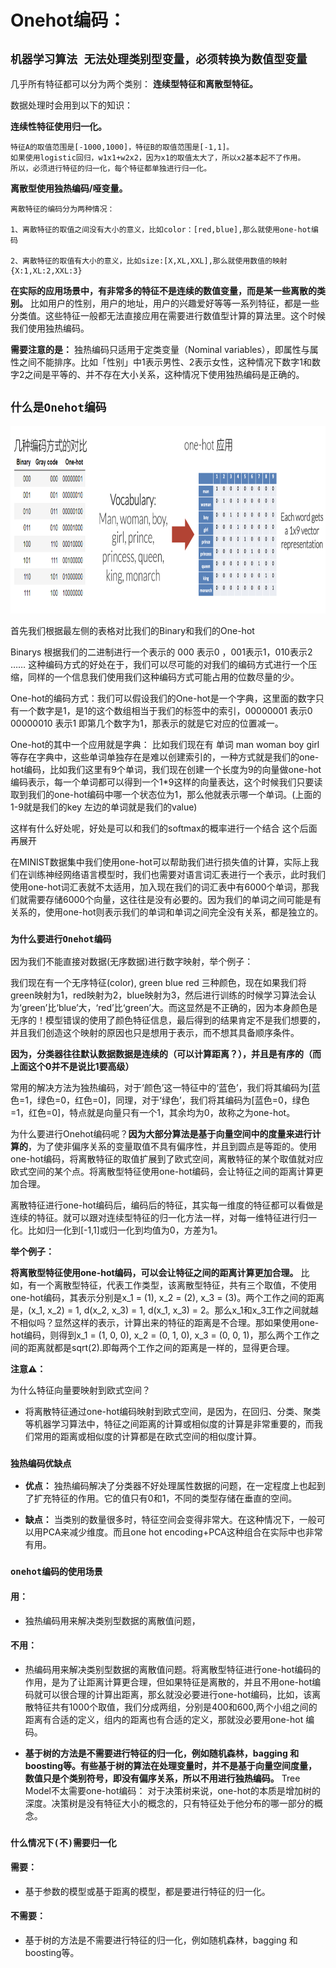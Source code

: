# Onehot编码：

## `机器学习算法 无法处理类别型变量，必须转换为数值型变量`

几乎所有特征都可以分为两个类别： __连续型特征和离散型特征。__

数据处理时会用到以下的知识：

__连续性特征使用归一化。__

    特征A的取值范围是[-1000,1000]，特征B的取值范围是[-1,1]。
    如果使用logistic回归，w1x1+w2x2，因为x1的取值太大了，所以x2基本起不了作用。
    所以，必须进行特征的归一化，每个特征都单独进行归一化。

__离散型使用独热编码/哑变量。__

    离散特征的编码分为两种情况：

    1、离散特征的取值之间没有大小的意义，比如color：[red,blue],那么就使用one-hot编码

    2、离散特征的取值有大小的意义，比如size:[X,XL,XXL],那么就使用数值的映射{X:1,XL:2,XXL:3}


__在实际的应用场景中，有非常多的特征不是连续的数值变量，而是某一些离散的类别。__ 比如用户的性别，用户的地址，用户的兴趣爱好等等一系列特征，都是一些分类值。这些特征一般都无法直接应用在需要进行数值型计算的算法里。这个时候我们使用独热编码。

__需要注意的是：__ 独热编码只适用于定类变量（Nominal variables），即属性与属性之间不能排序。比如「性别」中1表示男性、2表示女性，这种情况下数字1和数字2之间是平等的、并不存在大小关系，这种情况下使用独热编码是正确的。


## `什么是Onehot编码`

<div align="center"><img width="800" height="300" src="./static/onehot.png"/></div>

首先我们根据最左侧的表格对比我们的Binary和我们的One-hot

Binarys 根据我们的二进制进行一个表示的 000 表示0  ，001表示1，010表示2 ……  这种编码方式的好处在于，我们可以尽可能的对我们的编码方式进行一个压缩，同样的一个信息我们使用我们这种编码方式可能占用的位数尽量的少。
 
One-hot的编码方式：我们可以假设我们的One-hot是一个字典，这里面的数字只有一个数字是1，是1的这个数组相当于我们的标签中的索引，00000001 表示0 00000010 表示1 即第几个数字为1，那表示的就是它对应的位置减一。

One-hot的其中一个应用就是字典：
比如我们现在有 单词 man woman boy girl等存在字典中，这些单词单独存在是难以创建索引的，一种方式就是我们的one-hot编码，比如我们这里有9个单词，我们现在创建一个长度为9的向量做one-hot编码表示，每一个单词都可以得到一个1*9这样的向量表达，这个时候我们只要读取到我们的one-hot编码中哪一个状态位为1，那么他就表示哪一个单词。(上面的1-9就是我们的key 左边的单词就是我们的value)

这样有什么好处呢，好处是可以和我们的softmax的概率进行一个结合 这个后面再展开

在MINIST数据集中我们使用one-hot可以帮助我们进行损失值的计算，实际上我们在训练神经网络语言模型时，我们也需要对语言词汇表进行一个表示，此时我们使用one-hot词汇表就不太适用，加入现在我们的词汇表中有6000个单词，那我们就需要存储6000个向量，这往往是没有必要的。因为我们的单词之间可能是有关系的，使用one-hot则表示我们的单词和单词之间完全没有关系，都是独立的。

### `为什么要进行Onehot编码`

因为我们不能直接对数据(无序数据)进行数字映射，举个例子：

我们现在有一个无序特征(color), green  blue  red 三种颜色，现在如果我们将green映射为1，red映射为2，blue映射为3，然后进行训练的时候学习算法会认为‘green’比‘blue’大，‘red’比‘green’大。而这显然是不正确的，因为本身颜色是无序的！模型错误的使用了颜色特征信息，最后得到的结果肯定不是我们想要的，并且我们创造这个映射的原因也只是想用于表示，而不想其具备顺序条件。

__因为，分类器往往默认数据数据是连续的（可以计算距离？），并且是有序的（而上面这个0并不是说比1要高级）__


常用的解决方法为独热编码，对于‘颜色’这一特征中的‘蓝色’，我们将其编码为[蓝色=1，绿色=0，红色=0]，同理，对于‘绿色’，我们将其编码为[蓝色=0，绿色=1，红色=0]，特点就是向量只有一个1，其余均为0，故称之为one-hot。


为什么要进行Onehot编码呢？__因为大部分算法是基于向量空间中的度量来进行计算的__，为了使非偏序关系的变量取值不具有偏序性，并且到圆点是等距的。使用one-hot编码，将离散特征的取值扩展到了欧式空间，离散特征的某个取值就对应欧式空间的某个点。将离散型特征使用one-hot编码，会让特征之间的距离计算更加合理。

离散特征进行one-hot编码后，编码后的特征，其实每一维度的特征都可以看做是连续的特征。就可以跟对连续型特征的归一化方法一样，对每一维特征进行归一化。比如归一化到[-1,1]或归一化到均值为0，方差为1。

__举个例子：__

__将离散型特征使用one-hot编码，可以会让特征之间的距离计算更加合理。__ 比如，有一个离散型特征，代表工作类型，该离散型特征，共有三个取值，不使用one-hot编码，其表示分别是x_1 = (1), x_2 = (2), x_3 = (3)。两个工作之间的距离是，(x_1, x_2) = 1, d(x_2, x_3) = 1, d(x_1, x_3) = 2。那么x_1和x_3工作之间就越不相似吗？显然这样的表示，计算出来的特征的距离是不合理。那如果使用one-hot编码，则得到x_1 = (1, 0, 0), x_2 = (0, 1, 0), x_3 = (0, 0, 1)，那么两个工作之间的距离就都是sqrt(2).即每两个工作之间的距离是一样的，显得更合理。

__注意⚠️：__

为什么特征向量要映射到欧式空间？

* 将离散特征通过one-hot编码映射到欧式空间，是因为，在回归、分类、聚类等机器学习算法中，特征之间距离的计算或相似度的计算是非常重要的，而我们常用的距离或相似度的计算都是在欧式空间的相似度计算。

### `独热编码优缺点`

* __优点：__ 独热编码解决了分类器不好处理属性数据的问题，在一定程度上也起到了扩充特征的作用。它的值只有0和1，不同的类型存储在垂直的空间。

* __缺点：__ 当类别的数量很多时，特征空间会变得非常大。在这种情况下，一般可以用PCA来减少维度。而且one hot encoding+PCA这种组合在实际中也非常有用。



### `onehot编码的使用场景`

#### 用：

* 独热编码用来解决类别型数据的离散值问题，


#### 不用：

* 热编码用来解决类别型数据的离散值问题。将离散型特征进行one-hot编码的作用，是为了让距离计算更合理，但如果特征是离散的，并且不用one-hot编码就可以很合理的计算出距离，那幺就没必要进行one-hot编码，比如，该离散特征共有1000个取值，我们分成两组，分别是400和600,两个小组之间的距离有合适的定义，组内的距离也有合适的定义，那就没必要用one-hot 编码。

* __基于树的方法是不需要进行特征的归一化，例如随机森林，bagging 和 boosting等。有些基于树的算法在处理变量时，并不是基于向量空间度量，数值只是个类别符号，即没有偏序关系，所以不用进行独热编码。__ Tree Model不太需要one-hot编码： 对于决策树来说，one-hot的本质是增加树的深度。决策树是没有特征大小的概念的，只有特征处于他分布的哪一部分的概念。

### `什么情况下(不)需要归一化`

#### 需要： 

* 基于参数的模型或基于距离的模型，都是要进行特征的归一化。


#### 不需要：

* 基于树的方法是不需要进行特征的归一化，例如随机森林，bagging 和 boosting等。



